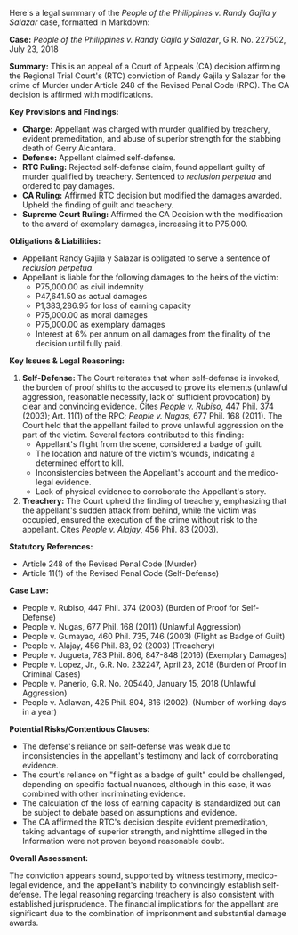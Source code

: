 Here's a legal summary of the *People of the Philippines v. Randy Gajila y Salazar* case, formatted in Markdown:

**Case:** *People of the Philippines v. Randy Gajila y Salazar*, G.R. No. 227502, July 23, 2018

**Summary:** This is an appeal of a Court of Appeals (CA) decision affirming the Regional Trial Court's (RTC) conviction of Randy Gajila y Salazar for the crime of Murder under Article 248 of the Revised Penal Code (RPC). The CA decision is affirmed with modifications.

**Key Provisions and Findings:**

*   **Charge:** Appellant was charged with murder qualified by treachery, evident premeditation, and abuse of superior strength for the stabbing death of Gerry Alcantara.
*   **Defense:** Appellant claimed self-defense.
*   **RTC Ruling:** Rejected self-defense claim, found appellant guilty of murder qualified by treachery. Sentenced to *reclusion perpetua* and ordered to pay damages.
*   **CA Ruling:** Affirmed RTC decision but modified the damages awarded. Upheld the finding of guilt and treachery.
*   **Supreme Court Ruling:** Affirmed the CA Decision with the modification to the award of exemplary damages, increasing it to P75,000.

**Obligations & Liabilities:**

*   Appellant Randy Gajila y Salazar is obligated to serve a sentence of *reclusion perpetua*.
*   Appellant is liable for the following damages to the heirs of the victim:
    *   P75,000.00 as civil indemnity
    *   P47,641.50 as actual damages
    *   P1,383,286.95 for loss of earning capacity
    *   P75,000.00 as moral damages
    *   P75,000.00 as exemplary damages
    *   Interest at 6% per annum on all damages from the finality of the decision until fully paid.

**Key Issues & Legal Reasoning:**

1.  **Self-Defense:** The Court reiterates that when self-defense is invoked, the burden of proof shifts to the accused to prove its elements (unlawful aggression, reasonable necessity, lack of sufficient provocation) by clear and convincing evidence. Cites *People v. Rubiso*, 447 Phil. 374 (2003); Art. 11(1) of the RPC; *People v. Nugas*, 677 Phil. 168 (2011). The Court held that the appellant failed to prove unlawful aggression on the part of the victim. Several factors contributed to this finding:
    *   Appellant's flight from the scene, considered a badge of guilt.
    *   The location and nature of the victim's wounds, indicating a determined effort to kill.
    *   Inconsistencies between the Appellant's account and the medico-legal evidence.
    *   Lack of physical evidence to corroborate the Appellant's story.
2.  **Treachery:**  The Court upheld the finding of treachery, emphasizing that the appellant's sudden attack from behind, while the victim was occupied, ensured the execution of the crime without risk to the appellant. Cites *People v. Alajay*, 456 Phil. 83 (2003).

**Statutory References:**

*   Article 248 of the Revised Penal Code (Murder)
*   Article 11(1) of the Revised Penal Code (Self-Defense)

**Case Law:**

*   People v. Rubiso, 447 Phil. 374 (2003) (Burden of Proof for Self-Defense)
*   People v. Nugas, 677 Phil. 168 (2011) (Unlawful Aggression)
*   People v. Gumayao, 460 Phil. 735, 746 (2003) (Flight as Badge of Guilt)
*   People v. Alajay, 456 Phil. 83, 92 (2003) (Treachery)
*   People v. Jugueta, 783 Phil. 806, 847-848 (2016) (Exemplary Damages)
*   People v. Lopez, Jr., G.R. No. 232247, April 23, 2018 (Burden of Proof in Criminal Cases)
*   People v. Panerio, G.R. No. 205440, January 15, 2018 (Unlawful Aggression)
*    People v. Adlawan, 425 Phil. 804, 816 (2002). (Number of working days in a year)

**Potential Risks/Contentious Clauses:**

*   The defense's reliance on self-defense was weak due to inconsistencies in the appellant's testimony and lack of corroborating evidence.
*   The court's reliance on "flight as a badge of guilt" could be challenged, depending on specific factual nuances, although in this case, it was combined with other incriminating evidence.
*   The calculation of the loss of earning capacity is standardized but can be subject to debate based on assumptions and evidence.
* The CA affirmed the RTC's decision despite evident premeditation, taking advantage of superior strength, and nighttime alleged in the Information were not proven beyond reasonable doubt.

**Overall Assessment:**

The conviction appears sound, supported by witness testimony, medico-legal evidence, and the appellant's inability to convincingly establish self-defense. The legal reasoning regarding treachery is also consistent with established jurisprudence. The financial implications for the appellant are significant due to the combination of imprisonment and substantial damage awards.
